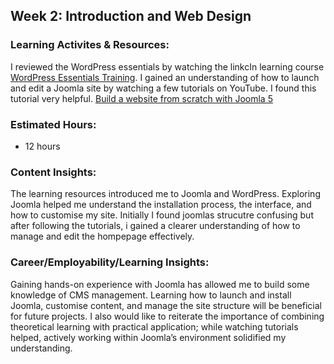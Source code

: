 ## Week 2: Introduction and Web Design

### Learning Activites & Resources: 
I reviewed the WordPress  essentials by watching the linkcIn learning course [WordPress Essentials Training](https://www.linkedin.com/learning/wordpress-essential-training-2023).
I gained an understanding of how to launch and edit a Joomla site by watching a few tutorials on YouTube. I found this tutorial very helpful. [Build a website from scratch with Joomla 5](https://www.youtube.com/watch?v=gkaEcCTyuH4)

### Estimated Hours: 
- 12 hours 

### Content Insights: 
The learning resources introduced me to Joomla and WordPress. Exploring Joomla helped me understand the installation process, the interface, and how to customise my site. Initially I found joomlas strucutre confusing but after following the tutorials, i gained a clearer understanding of how to manage and edit the hompepage effectively.

### Career/Employability/Learning Insights:
Gaining hands-on experience with Joomla has allowed me to build some knowledge of CMS management. Learning how to launch and install Joomla, customise content, and manage the site structure will be beneficial for future projects. I also would like to reiterate the importance of combining theoretical learning with practical application; while watching tutorials helped, actively working within Joomla’s environment solidified my understanding. 
